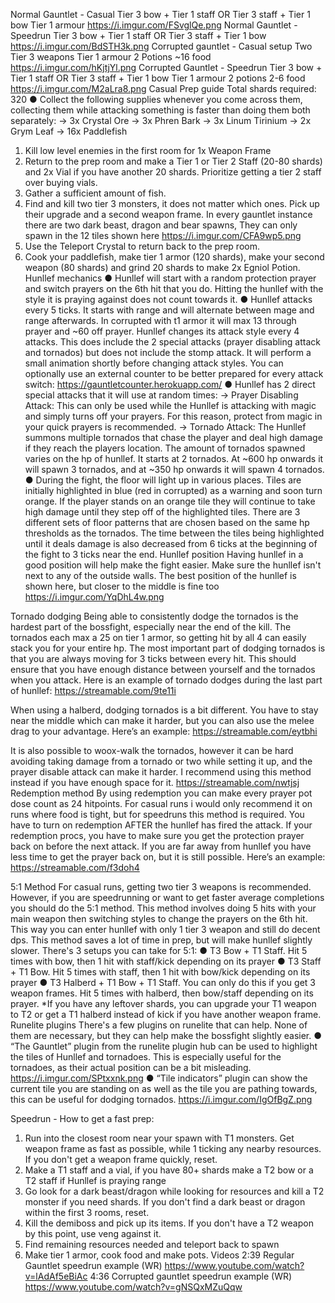 Normal Gauntlet - Casual
Tier 3 bow + Tier 1 staff OR Tier 3 staff + Tier 1 bow 
Tier 1 armour
https://i.imgur.com/FSvglQe.png
Normal Gauntlet - Speedrun
Tier 3 bow + Tier 1 staff OR Tier 3 staff + Tier 1 bow 
https://i.imgur.com/BdSTH3k.png
Corrupted gauntlet - Casual setup 
Two Tier 3 weapons 
Tier 1 armour
2 Potions
~16 food
https://i.imgur.com/hKjtjYl.png
Corrupted Gauntlet - Speedrun 
Tier 3 bow + Tier 1 staff OR Tier 3 staff + Tier 1 bow
Tier 1 armour
2 potions
2-6 food
https://i.imgur.com/M2aLra8.png
Casual Prep guide 
Total shards required: 320
 ● Collect the following supplies whenever you come across them, collecting them while attacking something is faster than doing them both separately: 
→ 3x Crystal Ore
→ 3x Phren Bark 
→ 3x Linum Tirinium 
→ 2x Grym Leaf 
 → 16x Paddlefish

1) Kill low level enemies in the first room for 1x Weapon Frame
2) Return to the prep room and make a Tier 1 or Tier 2 Staff (20-80 shards) and 2x Vial if you have another 20 shards. Prioritize getting a tier 2 staff over buying vials.
3) Gather a sufficient amount of fish.
4) Find and kill two tier 3 monsters, it does not matter which ones. Pick up their upgrade and a second weapon frame. In every gauntlet instance there are two dark beast, dragon and bear spawns, They can only spawn in the 12 tiles shown here <https://i.imgur.com/CFA9wp5.png>
5) Use the Teleport Crystal to return back to the prep room.
6) Cook your paddlefish, make tier 1 armor (120 shards), make your second weapon (80 shards) and grind 20 shards to make 2x Egniol Potion. 
Hunllef mechanics
● Hunllef will start with a random protection prayer and switch prayers on the 6th hit that you do. Hitting the hunllef with the style it is praying against does not count towards it. 
● Hunllef attacks every 5 ticks. It starts with range and will alternate between mage and range afterwards. In corrupted with t1 armor it will max 13 through prayer and ~60 off prayer. Hunllef changes its attack style every 4 attacks. This does include the 2 special attacks (prayer disabling attack and tornados) but does not include the stomp attack. It will perform a small animation shortly before changing attack styles. You can optionally use an external counter to be better prepared for every attack switch: https://gauntletcounter.herokuapp.com/
● Hunllef has 2 direct special attacks that it will use at random times: 
→ Prayer Disabling Attack: This can only be used while the Hunllef is attacking with magic and simply turns off your prayers. For this reason, protect from magic in your quick prayers is recommended. 
→ Tornado Attack: The Hunllef summons multiple tornados that chase the player and deal high damage if they reach the players location. The amount of tornados spawned varies on the hp of hunllef. It starts at 2 tornados. At ~600 hp onwards it will spawn 3 tornados, and at ~350 hp onwards it will spawn 4 tornados.
 ● During the fight, the floor will light up in various places. Tiles are initially highlighted in blue (red in corrupted) as a warning and soon turn orange. If the player stands on an orange tile they will continue to take high damage until they step off of the highlighted tiles. There are 3 different sets of floor patterns that are chosen based on the same hp thresholds as the tornados. The time between the tiles being highlighted until it deals damage is also decreased from 6 ticks at the beginning of the fight to 3 ticks near the end. 
Hunllef position
Having hunllef in a good position will help make the fight easier. Make sure the hunllef isn't next to any of the outside walls. The best position of the hunllef is shown here, but closer to the middle is fine too https://i.imgur.com/YqDhL4w.png

Tornado dodging
Being able to consistently dodge the tornados is the hardest part of the bossfight, especially near the end of the kill. The tornados each max a 25 on tier 1 armor, so getting hit by all 4 can easily stack you for your entire hp. The most important part of dodging tornados is that you are always moving for 3 ticks between every hit. This should ensure that you have enough distance between yourself and the tornados when you attack. Here is an example of tornado dodges during the last part of hunllef: 
https://streamable.com/9te11i 

When using a halberd, dodging tornados is a bit different. You have to stay near the middle which can make it harder, but you can also use the melee drag to your advantage. Here’s an example:
https://streamable.com/eytbhi

It is also possible to woox-walk the tornados, however it can be hard avoiding taking damage from a tornado or two while setting it up, and the prayer disable attack can make it harder. I recommend using this method instead if you have enough space for it. https://streamable.com/nwtjsj 
Redemption method
By using redemption you can make every prayer pot dose count as 24 hitpoints. For casual runs i would only recommend it on runs where food is tight, but for speedruns this method is required. You have to turn on redemption AFTER the hunllef has fired the attack. If your redemption procs, you have to make sure you get the protection prayer back on before the next attack. If you are far away from hunllef you have less time to get the prayer back on, but it is still possible. Here’s an example: https://streamable.com/f3doh4

5:1 Method
For casual runs, getting two tier 3 weapons is recommended. However, if you are speedrunning or want to get faster average completions you should do the 5:1 method. This method involves doing 5 hits with your main weapon then switching styles to change the prayers on the 6th hit. This way you can enter hunllef with only 1 tier 3 weapon and still do decent dps. This method saves a lot of time in prep, but will make hunllef slightly slower. There's 3 setups you can take for 5:1:
● T3 Bow + T1 Staff. Hit 5 times with bow, then 1 hit with staff/kick depending on its prayer
● T3 Staff + T1 Bow. Hit 5 times with staff, then 1 hit with bow/kick depending on its prayer
● T3 Halberd + T1 Bow + T1 Staff. You can only do this if you get 3 weapon frames. Hit 5 times with halberd, then bow/staff depending on its prayer.
*If you have any leftover shards, you can upgrade your T1 weapon to T2 or get a T1 halberd instead of kick if you have another weapon frame.
Runelite plugins
There's a few plugins on runelite that can help. None of them are necessary, but they can help make the bossfight slightly easier.
● “The Gauntlet” plugin from the runelite plugin hub can be used to highlight the tiles of Hunllef and tornadoes. This is especially useful for the tornadoes, as their actual position can be a bit misleading. https://i.imgur.com/SPtxxnk.png
● “Tile indicators” plugin can show the current tile you are standing on as well as the tile you are pathing towards, this can be useful for dodging tornados. https://i.imgur.com/IgOfBgZ.png

Speedrun - How to get a fast prep: 
1) Run into the closest room near your spawn with T1 monsters. Get weapon frame as fast as possible, while 1 ticking any nearby resources. If you don't get a weapon frame quickly, reset.
2) Make a T1 staff and a vial, if you have 80+ shards make a T2 bow or a T2 staff if Hunllef is praying range
3) Go look for a dark beast/dragon while looking for resources and kill a T2 monster if you need shards. If you don't find a dark beast or dragon within the first 3 rooms, reset.
4) Kill the demiboss and pick up its items. If you don't have a T2 weapon by this point, use veng against it. 
5) Find remaining resources needed and teleport back to spawn
6) Make tier 1 armor, cook food and make pots.
Videos
2:39 Regular Gauntlet speedrun example (WR)
https://www.youtube.com/watch?v=lAdAf5eBiAc 
4:36 Corrupted gauntlet speedrun example (WR)
https://www.youtube.com/watch?v=gNSQxMZuQqw 
